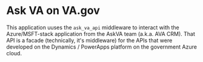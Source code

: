 # Ask VA on VA.gov

This application uuses the `ask_va_api` middleware to interact with the Azure/MSFT-stack application from the AskVA team (a.k.a. AVA CRM). That API is a facade (technically, it's middleware) for the APIs that were developed on the Dynamics / PowerApps platform on the government Azure cloud. 
